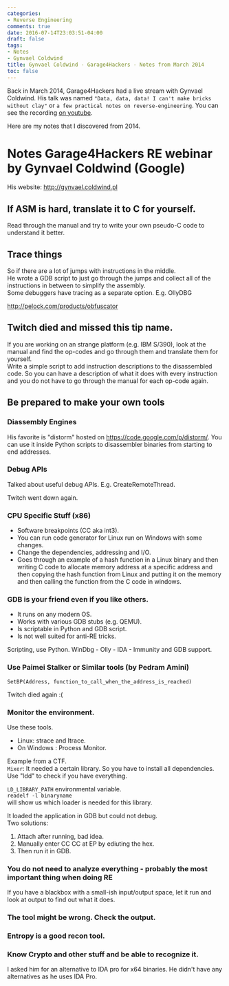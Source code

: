 ```yaml
---
categories:
- Reverse Engineering
comments: true
date: 2016-07-14T23:03:51-04:00
draft: false
tags:
- Notes
- Gynvael Coldwind
title: Gynvael Coldwind - Garage4Hackers - Notes from March 2014
toc: false
---
```

Back in March 2014, Garage4Hackers had a live stream with Gynvael Coldwind. His talk was named ``"Data, data, data! I can't make bricks without clay"`` or `a few practical notes on reverse-engineering`. You can see the recording [on youtube](https://www.youtube.com/watch?v=Jk5Yad598vs).

Here are my notes that I discovered from 2014.

<!--more-->

# Notes Garage4Hackers RE webinar by Gynvael Coldwind (Google)

His website: http://gynvael.coldwind.pl

## If ASM is hard, translate it to C for yourself.
Read through the manual and try to write your own pseudo-C code to understand it better.

## Trace things
So if there are a lot of jumps with instructions in the middle.  
He wrote a GDB script to just go through the jumps and collect all of the instructions in between to simplify the assembly.  
Some debuggers have tracing as a separate option. E.g. OllyDBG  

http://pelock.com/products/obfuscator

## Twitch died and missed this tip name.
If you are working on an strange platform (e.g. IBM S/390), look at the manual and find the op-codes and go through them and translate them for yourself.  
Write a simple script to add instruction descriptions to the disassembled code. So you can have a description of what it does with every instruction and you do not have to go through the manual for each op-code again.  

## Be prepared to make your own tools

### Diassembly Engines
His favorite is "distorm" hosted on https://code.google.com/p/distorm/.
You can use it inside Python scripts to disassembler binaries from starting to end addresses.

### Debug APIs
Talked about useful debug APIs. E.g. CreateRemoteThread.

Twitch went down again.

### CPU Specific Stuff (x86)
* Software breakpoints (CC aka int3).
* You can run code generator for Linux run on Windows with some changes.
* Change the dependencies, addressing and I/O.
* Goes through an example of a hash function in a Linux binary and then writing C code to allocate memory address at a specific address and then copying the hash function from Linux and putting it on the memory and then calling the function from the C code in windows.

### GDB is your friend even if you like others.
* It runs on any modern OS.
* Works with various GDB stubs (e.g. QEMU).
* Is scriptable in Python and GDB script.
* Is not well suited for anti-RE tricks.

Scripting, use Python. WinDbg - Olly - IDA - Immunity and GDB support.

### Use Paimei Stalker or Similar tools (by Pedram Amini)

    SetBP(Address, function_to_call_when_the_address_is_reached)

Twitch died again :(

### Monitor the environment.

Use these tools.
* Linux: strace and ltrace.
* On Windows : Process Monitor.

Example from a CTF.  
`Mixer`: It needed a certain library. So you have to install all dependencies. Use "ldd" to check if you have everything.

`LD_LIBRARY_PATH` environmental variable.  
`readelf -l binaryname`  
will show us which loader is needed for this library.

It loaded the application in GDB but could not debug.  
Two solutions:
1. Attach after running, bad idea.
2. Manually enter CC CC at EP by ediuting the hex.
3. Then run it in GDB.

### You do not need to analyze everything - probably the most important thing when doing RE

If you have a blackbox with a small-ish input/output space, let it run and look at output to find out what it does.

### The tool might be wrong. Check the output.

### Entropy is a good recon tool.

### Know Crypto and other stuff and be able to recognize it.

I asked him for an alternative to IDA pro for x64 binaries. He didn't have any alternatives as he uses IDA Pro.
